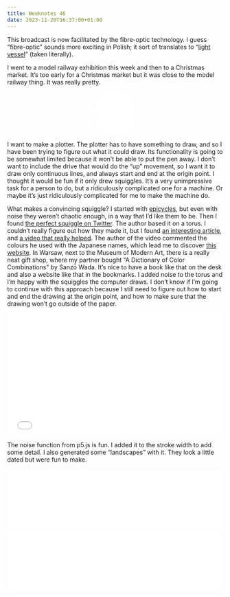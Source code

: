 ```yaml
---
title: Weeknotes 46
date: 2023-11-20T16:37:00+01:00
---
```


<script src="https://cdn.jsdelivr.net/npm/p5@1.8.0/lib/p5.js"></script>

<style>
  iframe {
    aspect-ratio: 16/9;
    border: none;
    height: auto;
    width: 100%;
  }

  .circle {
    aspect-ratio: 1/1;
    border-radius: 100%;
    overflow: hidden;
  }

  .half {
    width: 50%;
    margin-inline: 25%;
  }

  .fifth {
    width: 20%;
    margin-inline: 40%;
  }

  .landscapes {
    display: grid;
    grid-column-gap: 4px;
    grid-row-gap: 4px;
    grid-template-columns: repeat(2, 1fr);
    grid-template-rows: repeat(2, 1fr);
    margin-block-end: 1em;
    margin-block-start: 1em;
  }
</style>

This broadcast is now facilitated by the fibre-optic technology. I guess “fibre-optic” sounds more exciting in Polish; it sort of translates to “[light vessel](https://en.m.wiktionary.org/wiki/-wód)” (taken literally).

I went to a model railway exhibition this week and then to a Christmas market. It’s too early for a Christmas market but it was close to the model railway thing. It was really pretty.

<iframe class="iframe circle fifth" width="200" height="200" src="/pages/epicycles"></iframe>

I want to make a plotter. The plotter has to have something to draw, and so I have been trying to figure out what it could draw. Its functionality is going to be somewhat limited because it won’t be able to put the pen away. I don’t want to include the drive that would do the “up” movement, so I want it to draw only continuous lines, and always start and end at the origin point. I thought it would be fun if it only drew squiggles. It’s a very unimpressive task for a person to do, but a ridiculously complicated one for a machine. Or maybe it’s just ridiculously complicated for me to make the machine do.

What makes a convincing squiggle? I started with [epicycles](https://v21.io/blog/epicycles), but even with noise they weren’t chaotic enough, in a way that I’d like them to be. Then I found [the perfect squiggle on Twitter](https://x.com/mattdesl/status/1013896537166888960). The author based it on a torus. I couldn’t really figure out how they made it, but I found [an interesting article](http://www.rdrop.com/~half/math/torus/illustrating.html), and [a video that really helped](https://www.youtube.com/watch?v=iNA4yH7DAN8). The author of the video commented the colours he used with the Japanese names, which lead me to discover [this website](https://irocore.com/rakuda-iro/). In Warsaw, next to the Museum of Modern Art, there is a really neat gift shop, where my partner bought “A Dictionary of Color Combinations” by Sanzō Wada. It’s nice to have a book like that on the desk and also a website like that in the bookmarks. I added noise to the torus and I’m happy with the squiggles the computer draws. I don’t know if I’m going to continue with this approach because I still need to figure out how to start and end the drawing at the origin point, and how to make sure that the drawing won’t go outside of the paper.

<iframe class="iframe" width="300" height="300" src="/pages/squiggles"></iframe>

The noise function from p5.js is fun. I added it to the stroke width to add some detail. I also generated some “landscapes” with it. They look a little dated but were fun to make.

<div class="landscapes">
  <iframe class="iframe" width="300" height="200" src="/pages/landscapes"></iframe>
  <iframe class="iframe" width="300" height="200" src="/pages/landscapes"></iframe>
  <iframe class="iframe" width="300" height="200" src="/pages/landscapes"></iframe>
  <iframe class="iframe" width="300" height="200" src="/pages/landscapes"></iframe>
</div>
